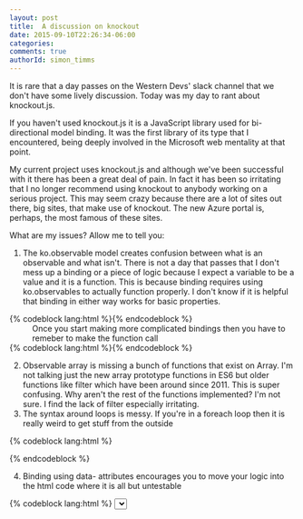 ```yaml
---
layout: post
title:  A discussion on knockout
date: 2015-09-10T22:26:34-06:00
categories:
comments: true
authorId: simon_timms
---
```


It is rare that a day passes on the Western Devs' slack channel that we don't have some lively discussion. Today was my day to rant about knockout.js. 

<!--more-->
  
If you haven't used knockout.js it is a JavaScript library used for bi-directional model binding. It was the first library of its type that I encountered, being deeply involved in the Microsoft web mentality at that point. 

My current project uses knockout.js and although we've been successful with it there has been a great deal of pain. In fact it has been so irritating that I no longer recommend using knockout to anybody working on a serious project. This may seem crazy because there are a lot of sites out there, big sites, that make use of knockout. The new Azure portal is, perhaps, the most famous of these sites.

What are my issues? Allow me to tell you: 

<ol>
	<li> The ko.observable model creates confusion between what is an observable and what isn't. There is not a day that passes that I don't mess up a binding or a piece of logic because I expect a variable to be a value and it is a function. This is because binding requires using ko.observables to actually function properly. I don't know if it is helpful that binding in either way works for basic properties.
	</li>
</ol>
{% codeblock lang:html %}
<span data-bind="someproperty"/>
​
<span data-bind="someproperty()"/>
{% endcodeblock %}

<div style="margin-left: 40px">
Once you start making more complicated bindings then you have to remeber to make the function call
</div>
{% codeblock lang:html %}
<span data-bind="someproperty() + 1"/>
​{% endcodeblock %}

<ol start="2">
<li>Observable array is missing a bunch of functions that exist on Array. I'm not talking just the new array prototype functions in ES6 but older functions like filter which have been around since 2011. This is super confusing. Why aren't the rest of the functions implemented? I'm not sure. I find the lack of filter especially irritating.</li> 

<li>The syntax around loops is messy. If you're in a foreach loop then it is really weird to get stuff from the outside</li>
</ol>

{% codeblock lang:html %}
<tbody data-bind="foreach: somecollection">
	<tr>
		<td data-bind="text: rowvalue"/>
		<td data-bind="text: $parents[0].valueFromOuterModel"/>
	</tr>
</tbody>	
​{% endcodeblock %}


<ol start="4">
<li>Binding using data- attributes encourages you to move your logic into the html code where it is all but untestable 
</li>
</ol>
{% codeblock lang:html %}
<select class="form-control" data-bind="value: item.State, 
		attr:{'name': 'StateDropdown' + rowSuffix }, 
		foreach: $parents[1].states().filter(function(item){ return item.Value() == $parents[0].State() || $parents[1].rows().map(function(row){return row.State();}).indexOf(item.Value()) < 0;}) ">
{% endcodeblock %}

<div style="margin-left: 40px">
<a href="http://www.westerndevs.com/bios/dave_white/">Dave White</a> called me to the carpet for this complaint. "Why aren't you doing your filtering in the model?" he asked. Quite right, I should be doing it in the model and I, indeed, refactored the code later to do that. The point was that because you're doing the bindings in the html it is easy to fall into the lazy trap of just leaving it. Maybe knockout shouldn't support expressions in the data-bindings. 
</div>
<ol start="5">
<li>
	<p>Knockout supports creating components but these are rendered at a non-deterministic time. This means that if you want to do something after the component has rendered you're pretty much left guessing. You can't do it right after you call the model bind because that is defered and as there is no componentHasMounted equivilent to hook into you can't do it there. If you wanted to, say, add an autocomplete to a dynamically added text box then when would you call that code? </p>
	<p>

I honestly don't know. I've tried just setting a timeout and I've also tried hooking into mutation observers. The first is hacky and the second has limited browser support. 
</p>
<p>
<b>Update:</b> Dave and I poked about a bit and there might be a solution in using synchronous components, I'll experiment and update some more. 
</p>
</li>
</ol>
<a href="http://www.westerndevs.com/bios/amir_barylko/">Amir</a> asked what I would use instead. <a href="http://facebook.github.io/react/">React</a>. Maybe <a href="http://aurelia.io/">Aurelia</a>, although I haven't explored it enough yet. 